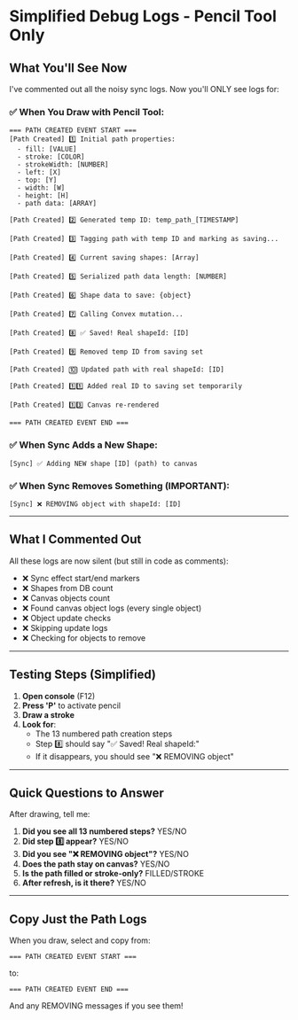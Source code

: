 # Simplified Debug Logs - Pencil Tool Only

## What You'll See Now

I've commented out all the noisy sync logs. Now you'll ONLY see logs for:

### ✅ When You Draw with Pencil Tool:

```
=== PATH CREATED EVENT START ===
[Path Created] 1️⃣ Initial path properties:
  - fill: [VALUE]
  - stroke: [COLOR]
  - strokeWidth: [NUMBER]
  - left: [X]
  - top: [Y]
  - width: [W]
  - height: [H]
  - path data: [ARRAY]

[Path Created] 2️⃣ Generated temp ID: temp_path_[TIMESTAMP]

[Path Created] 3️⃣ Tagging path with temp ID and marking as saving...

[Path Created] 4️⃣ Current saving shapes: [Array]

[Path Created] 5️⃣ Serialized path data length: [NUMBER]

[Path Created] 6️⃣ Shape data to save: {object}

[Path Created] 7️⃣ Calling Convex mutation...

[Path Created] 8️⃣ ✅ Saved! Real shapeId: [ID]

[Path Created] 9️⃣ Removed temp ID from saving set

[Path Created] 🔟 Updated path with real shapeId: [ID]

[Path Created] 1️⃣1️⃣ Added real ID to saving set temporarily

[Path Created] 1️⃣3️⃣ Canvas re-rendered

=== PATH CREATED EVENT END ===
```

### ✅ When Sync Adds a New Shape:

```
[Sync] ✅ Adding NEW shape [ID] (path) to canvas
```

### ✅ When Sync Removes Something (IMPORTANT):

```
[Sync] ❌ REMOVING object with shapeId: [ID]
```

---

## What I Commented Out

All these logs are now silent (but still in code as comments):
- ❌ Sync effect start/end markers
- ❌ Shapes from DB count
- ❌ Canvas objects count
- ❌ Found canvas object logs (every single object)
- ❌ Object update checks
- ❌ Skipping update logs
- ❌ Checking for objects to remove

---

## Testing Steps (Simplified)

1. **Open console** (F12)
2. **Press 'P'** to activate pencil
3. **Draw a stroke**
4. **Look for**:
   - The 13 numbered path creation steps
   - Step 8️⃣ should say "✅ Saved! Real shapeId:"
   - If it disappears, you should see "❌ REMOVING object"

---

## Quick Questions to Answer

After drawing, tell me:

1. **Did you see all 13 numbered steps?** YES/NO
2. **Did step 8️⃣ appear?** YES/NO
3. **Did you see "❌ REMOVING object"?** YES/NO
4. **Does the path stay on canvas?** YES/NO
5. **Is the path filled or stroke-only?** FILLED/STROKE
6. **After refresh, is it there?** YES/NO

---

## Copy Just the Path Logs

When you draw, select and copy from:
```
=== PATH CREATED EVENT START ===
```
to:
```
=== PATH CREATED EVENT END ===
```

And any REMOVING messages if you see them!

